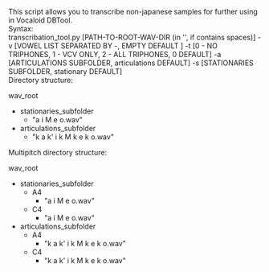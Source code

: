 This script allows you to transcribe non-japanese samples for further using in Vocaloid DBTool.<br />
Syntax:<br />
transcribation_tool.py [PATH-TO-ROOT-WAV-DIR (in '', if contains spaces)] -v [VOWEL LIST SEPARATED BY -, EMPTY DEFAULT ] -t [0 - NO TRIPHONES, 1 - VCV ONLY, 2 - ALL TRIPHONES, 0 DEFAULT] -a [ARTICULATIONS SUBFOLDER, articulations DEFAULT] -s [STATIONARIES SUBFOLDER, stationary DEFAULT]<br />
Directory structure:<br />

wav_root
  - stationaries_subfolder
      - "a i M e o.wav"
  - articulations_subfolder
     - "k a k' i k M k e k o.wav"

Multipitch directory structure:<br />

wav_root
  - stationaries_subfolder
     - A4
        - "a i M e o.wav"
     - C4
        - "a i M e o.wav"
  - articulations_subfolder
     - A4
       - "k a k' i k M k e k o.wav"
     - C4
       - "k a k' i k M k e k o.wav"
